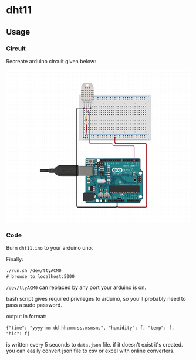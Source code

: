 # dht11

## Usage

### Circuit

Recreate arduino circuit given below:

<img src="docs/circuit.png">

### Code

Burn `dht11.ino` to your arduino uno.  

Finally:

```
./run.sh /dev/ttyACM0
# browse to localhost:5000
```

`/dev/ttyACM0` can replaced by any port your arduino is on.

bash script gives required privileges to arduino, so you'll probably need to pass a sudo password.


output in format:
```
{"time": "yyyy-mm-dd hh:mm:ss.msmsms", "humidity": f, "temp": f, "hic": f}
```

is written every 5 seconds to `data.json` file. if it doesn't exist it's created.  
you can easily convert json file to csv or excel with online converters.

